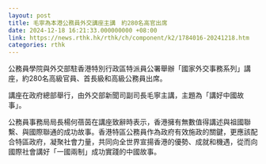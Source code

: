 ```yaml
---
layout: post
title: 毛寧為本港公務員外交講座主講　約280名高官出席
date: 2024-12-18 16:21:33.000000000 +08:00
link: https://news.rthk.hk/rthk/ch/component/k2/1784016-20241218.htm
categories: rthk
---
```


公務員學院與外交部駐香港特別行政區特派員公署舉辦「國家外交事務系列」講座，約280名高級官員、首長級和高級公務員出席。

講座在政府總部舉行，由外交部新聞司副司長毛寧主講，主題為「講好中國故事」。

公務員事務局局長楊何蓓茵在講座致辭時表示，香港擁有無數值得講述與祖國聯繫、與國際聯通的成功故事。香港特區公務員作為政府有效施政的關鍵，更應該配合特區政府，凝聚社會力量，共同向全世界宣揚香港的優勢、成就和機遇，從而向國際社會講好「一國兩制」成功實踐的中國故事。

　

